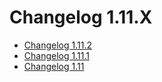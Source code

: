 # Changelog 1.11.X

*   [Changelog 1.11.2](changelog-1.11.2.md)
*   [Changelog 1.11.1](changelog-1.11.1.md)
*   [Changelog 1.11](changelog-1.11.md)